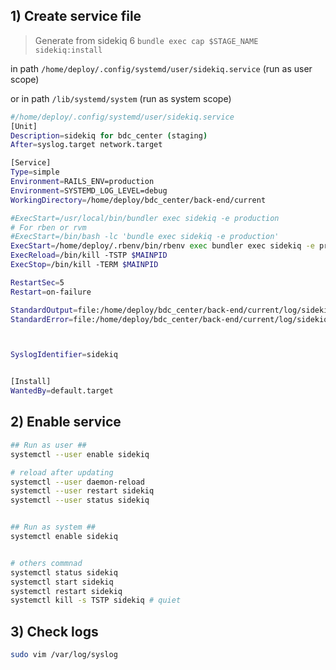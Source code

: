 ## 1) Create service file
> Generate from sidekiq 6 `bundle exec cap $STAGE_NAME sidekiq:install`

in path `/home/deploy/.config/systemd/user/sidekiq.service` (run as user scope)

or in path `/lib/systemd/system` (run as system scope)

```bash
#/home/deploy/.config/systemd/user/sidekiq.service
[Unit]
Description=sidekiq for bdc_center (staging)
After=syslog.target network.target

[Service]
Type=simple
Environment=RAILS_ENV=production
Environment=SYSTEMD_LOG_LEVEL=debug
WorkingDirectory=/home/deploy/bdc_center/back-end/current

#ExecStart=/usr/local/bin/bundler exec sidekiq -e production
# For rben or rvm
#ExecStart=/bin/bash -lc 'bundle exec sidekiq -e production'
ExecStart=/home/deploy/.rbenv/bin/rbenv exec bundler exec sidekiq -e production
ExecReload=/bin/kill -TSTP $MAINPID
ExecStop=/bin/kill -TERM $MAINPID

RestartSec=5
Restart=on-failure

StandardOutput=file:/home/deploy/bdc_center/back-end/current/log/sidekiq.log
StandardError=file:/home/deploy/bdc_center/back-end/current/log/sidekiq.log



SyslogIdentifier=sidekiq


[Install]
WantedBy=default.target
```


## 2) Enable service
```bash
## Run as user ##
systemctl --user enable sidekiq

# reload after updating
systemctl --user daemon-reload
systemctl --user restart sidekiq
systemctl --user status sidekiq


## Run as system ##
systemctl enable sidekiq


# others commnad
systemctl status sidekiq
systemctl start sidekiq
systemctl restart sidekiq
systemctl kill -s TSTP sidekiq # quiet
```

## 3) Check logs
```bash
sudo vim /var/log/syslog
```
